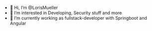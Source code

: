 - 👋 Hi, I’m @LorisMueller
- 👀 I’m interested in Developing, Security stuff and more
- 🌱 I’m currently working as fullstack-developer with Springboot and Angular

<!---
LorisMueller/LorisMueller is a ✨ special ✨ repository because its `README.md` (this file) appears on your GitHub profile.
You can click the Preview link to take a look at your changes.
--->
